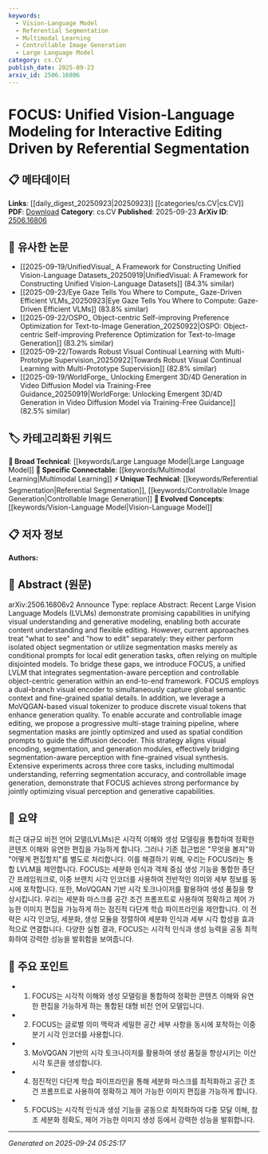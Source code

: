 ```yaml
---
keywords:
  - Vision-Language Model
  - Referential Segmentation
  - Multimodal Learning
  - Controllable Image Generation
  - Large Language Model
category: cs.CV
publish_date: 2025-09-23
arxiv_id: 2506.16806
---
```


<!-- KEYWORD_LINKING_METADATA:
{
  "processed_timestamp": "2025-09-24T05:25:17.212953",
  "vocabulary_version": "1.0",
  "selected_keywords": [
    "Vision-Language Model",
    "Referential Segmentation",
    "Multimodal Learning",
    "Controllable Image Generation",
    "Large Language Model"
  ],
  "rejected_keywords": [],
  "similarity_scores": {
    "Vision-Language Model": 0.85,
    "Referential Segmentation": 0.78,
    "Multimodal Learning": 0.8,
    "Controllable Image Generation": 0.75,
    "Large Language Model": 0.7
  },
  "extraction_method": "AI_prompt_based",
  "budget_applied": true,
  "candidates_json": {
    "candidates": [
      {
        "surface": "Vision-Language Modeling",
        "canonical": "Vision-Language Model",
        "aliases": [
          "Vision-Language Modeling",
          "Vision-Language Models"
        ],
        "category": "evolved_concepts",
        "rationale": "This concept is central to the paper and connects to the broader field of multimodal learning.",
        "novelty_score": 0.55,
        "connectivity_score": 0.88,
        "specificity_score": 0.8,
        "link_intent_score": 0.85
      },
      {
        "surface": "Referential Segmentation",
        "canonical": "Referential Segmentation",
        "aliases": [
          "Referring Segmentation"
        ],
        "category": "unique_technical",
        "rationale": "This is a specific task addressed by the paper, linking segmentation with language understanding.",
        "novelty_score": 0.75,
        "connectivity_score": 0.7,
        "specificity_score": 0.85,
        "link_intent_score": 0.78
      },
      {
        "surface": "Multimodal Understanding",
        "canonical": "Multimodal Learning",
        "aliases": [
          "Multimodal Understanding"
        ],
        "category": "specific_connectable",
        "rationale": "The paper contributes to the field of multimodal learning by integrating vision and language.",
        "novelty_score": 0.5,
        "connectivity_score": 0.82,
        "specificity_score": 0.7,
        "link_intent_score": 0.8
      },
      {
        "surface": "Controllable Image Generation",
        "canonical": "Controllable Image Generation",
        "aliases": [
          "Image Generation Control"
        ],
        "category": "unique_technical",
        "rationale": "This is a novel approach described in the paper, enhancing the specificity of image editing tasks.",
        "novelty_score": 0.68,
        "connectivity_score": 0.65,
        "specificity_score": 0.78,
        "link_intent_score": 0.75
      },
      {
        "surface": "Large Vision Language Models",
        "canonical": "Large Language Model",
        "aliases": [
          "LVLMs"
        ],
        "category": "broad_technical",
        "rationale": "The paper discusses advancements in large-scale models combining vision and language capabilities.",
        "novelty_score": 0.4,
        "connectivity_score": 0.9,
        "specificity_score": 0.6,
        "link_intent_score": 0.7
      }
    ],
    "ban_list_suggestions": [
      "segmentation masks",
      "diffusion decoder"
    ]
  },
  "decisions": [
    {
      "candidate_surface": "Vision-Language Modeling",
      "resolved_canonical": "Vision-Language Model",
      "decision": "linked",
      "scores": {
        "novelty": 0.55,
        "connectivity": 0.88,
        "specificity": 0.8,
        "link_intent": 0.85
      }
    },
    {
      "candidate_surface": "Referential Segmentation",
      "resolved_canonical": "Referential Segmentation",
      "decision": "linked",
      "scores": {
        "novelty": 0.75,
        "connectivity": 0.7,
        "specificity": 0.85,
        "link_intent": 0.78
      }
    },
    {
      "candidate_surface": "Multimodal Understanding",
      "resolved_canonical": "Multimodal Learning",
      "decision": "linked",
      "scores": {
        "novelty": 0.5,
        "connectivity": 0.82,
        "specificity": 0.7,
        "link_intent": 0.8
      }
    },
    {
      "candidate_surface": "Controllable Image Generation",
      "resolved_canonical": "Controllable Image Generation",
      "decision": "linked",
      "scores": {
        "novelty": 0.68,
        "connectivity": 0.65,
        "specificity": 0.78,
        "link_intent": 0.75
      }
    },
    {
      "candidate_surface": "Large Vision Language Models",
      "resolved_canonical": "Large Language Model",
      "decision": "linked",
      "scores": {
        "novelty": 0.4,
        "connectivity": 0.9,
        "specificity": 0.6,
        "link_intent": 0.7
      }
    }
  ]
}
-->

# FOCUS: Unified Vision-Language Modeling for Interactive Editing Driven by Referential Segmentation

## 📋 메타데이터

**Links**: [[daily_digest_20250923|20250923]] [[categories/cs.CV|cs.CV]]
**PDF**: [Download](https://arxiv.org/pdf/2506.16806.pdf)
**Category**: cs.CV
**Published**: 2025-09-23
**ArXiv ID**: [2506.16806](https://arxiv.org/abs/2506.16806)

## 🔗 유사한 논문
- [[2025-09-19/UnifiedVisual_ A Framework for Constructing Unified Vision-Language Datasets_20250919|UnifiedVisual: A Framework for Constructing Unified Vision-Language Datasets]] (84.3% similar)
- [[2025-09-23/Eye Gaze Tells You Where to Compute_ Gaze-Driven Efficient VLMs_20250923|Eye Gaze Tells You Where to Compute: Gaze-Driven Efficient VLMs]] (83.8% similar)
- [[2025-09-22/OSPO_ Object-centric Self-improving Preference Optimization for Text-to-Image Generation_20250922|OSPO: Object-centric Self-improving Preference Optimization for Text-to-Image Generation]] (83.2% similar)
- [[2025-09-22/Towards Robust Visual Continual Learning with Multi-Prototype Supervision_20250922|Towards Robust Visual Continual Learning with Multi-Prototype Supervision]] (82.8% similar)
- [[2025-09-19/WorldForge_ Unlocking Emergent 3D/4D Generation in Video Diffusion Model via Training-Free Guidance_20250919|WorldForge: Unlocking Emergent 3D/4D Generation in Video Diffusion Model via Training-Free Guidance]] (82.5% similar)

## 🏷️ 카테고리화된 키워드
**🧠 Broad Technical**: [[keywords/Large Language Model|Large Language Model]]
**🔗 Specific Connectable**: [[keywords/Multimodal Learning|Multimodal Learning]]
**⚡ Unique Technical**: [[keywords/Referential Segmentation|Referential Segmentation]], [[keywords/Controllable Image Generation|Controllable Image Generation]]
**🚀 Evolved Concepts**: [[keywords/Vision-Language Model|Vision-Language Model]]

## 📋 저자 정보

**Authors:** 

## 📄 Abstract (원문)

arXiv:2506.16806v2 Announce Type: replace 
Abstract: Recent Large Vision Language Models (LVLMs) demonstrate promising capabilities in unifying visual understanding and generative modeling, enabling both accurate content understanding and flexible editing. However, current approaches treat "what to see" and "how to edit" separately: they either perform isolated object segmentation or utilize segmentation masks merely as conditional prompts for local edit generation tasks, often relying on multiple disjointed models. To bridge these gaps, we introduce FOCUS, a unified LVLM that integrates segmentation-aware perception and controllable object-centric generation within an end-to-end framework. FOCUS employs a dual-branch visual encoder to simultaneously capture global semantic context and fine-grained spatial details. In addition, we leverage a MoVQGAN-based visual tokenizer to produce discrete visual tokens that enhance generation quality. To enable accurate and controllable image editing, we propose a progressive multi-stage training pipeline, where segmentation masks are jointly optimized and used as spatial condition prompts to guide the diffusion decoder. This strategy aligns visual encoding, segmentation, and generation modules, effectively bridging segmentation-aware perception with fine-grained visual synthesis. Extensive experiments across three core tasks, including multimodal understanding, referring segmentation accuracy, and controllable image generation, demonstrate that FOCUS achieves strong performance by jointly optimizing visual perception and generative capabilities.

## 📝 요약

최근 대규모 비전 언어 모델(LVLMs)은 시각적 이해와 생성 모델링을 통합하여 정확한 콘텐츠 이해와 유연한 편집을 가능하게 합니다. 그러나 기존 접근법은 "무엇을 볼지"와 "어떻게 편집할지"를 별도로 처리합니다. 이를 해결하기 위해, 우리는 FOCUS라는 통합 LVLM을 제안합니다. FOCUS는 세분화 인식과 객체 중심 생성 기능을 통합한 종단 간 프레임워크로, 이중 브랜치 시각 인코더를 사용하여 전반적인 의미와 세부 정보를 동시에 포착합니다. 또한, MoVQGAN 기반 시각 토크나이저를 활용하여 생성 품질을 향상시킵니다. 우리는 세분화 마스크를 공간 조건 프롬프트로 사용하여 정확하고 제어 가능한 이미지 편집을 가능하게 하는 점진적 다단계 학습 파이프라인을 제안합니다. 이 전략은 시각 인코딩, 세분화, 생성 모듈을 정렬하여 세분화 인식과 세부 시각 합성을 효과적으로 연결합니다. 다양한 실험 결과, FOCUS는 시각적 인식과 생성 능력을 공동 최적화하여 강력한 성능을 발휘함을 보여줍니다.

## 🎯 주요 포인트

- 1. FOCUS는 시각적 이해와 생성 모델링을 통합하여 정확한 콘텐츠 이해와 유연한 편집을 가능하게 하는 통합된 대형 비전 언어 모델입니다.
- 2. FOCUS는 글로벌 의미 맥락과 세밀한 공간 세부 사항을 동시에 포착하는 이중 분기 시각 인코더를 사용합니다.
- 3. MoVQGAN 기반의 시각 토크나이저를 활용하여 생성 품질을 향상시키는 이산 시각 토큰을 생성합니다.
- 4. 점진적인 다단계 학습 파이프라인을 통해 세분화 마스크를 최적화하고 공간 조건 프롬프트로 사용하여 정확하고 제어 가능한 이미지 편집을 가능하게 합니다.
- 5. FOCUS는 시각적 인식과 생성 기능을 공동으로 최적화하여 다중 모달 이해, 참조 세분화 정확도, 제어 가능한 이미지 생성 등에서 강력한 성능을 발휘합니다.


---

*Generated on 2025-09-24 05:25:17*